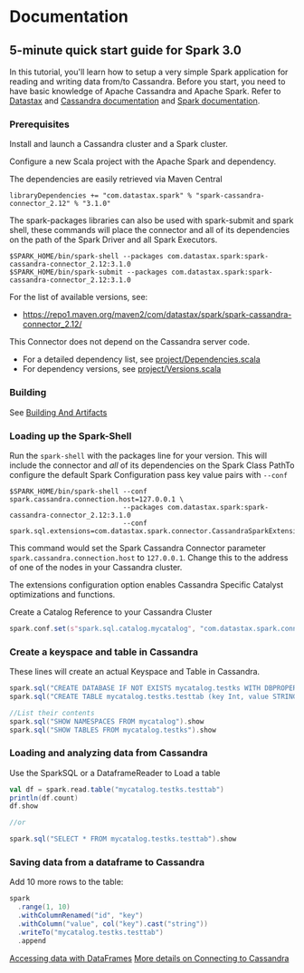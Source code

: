 # Documentation

## 5-minute quick start guide for Spark 3.0

In this tutorial, you'll learn how to setup a very simple Spark application for reading and writing data from/to Cassandra.
Before you start, you need to have basic knowledge of Apache Cassandra and Apache Spark.
Refer to [Datastax](https://docs.datastax.com/en/) and [Cassandra documentation](https://cassandra.apache.org/doc/latest/getting_started/index.html)
and [Spark documentation](https://spark.apache.org/docs/latest/). 

### Prerequisites

Install and launch a Cassandra cluster and a Spark cluster.   

Configure a new Scala project with the Apache Spark and dependency.

The dependencies are easily retrieved via Maven Central 

    libraryDependencies += "com.datastax.spark" % "spark-cassandra-connector_2.12" % "3.1.0"
 
The spark-packages libraries can also be used with spark-submit and spark shell, these
commands will place the connector and all of its dependencies on the path of the
Spark Driver and all Spark Executors.
   
    $SPARK_HOME/bin/spark-shell --packages com.datastax.spark:spark-cassandra-connector_2.12:3.1.0
    $SPARK_HOME/bin/spark-submit --packages com.datastax.spark:spark-cassandra-connector_2.12:3.1.0
   
For the list of available versions, see:
- https://repo1.maven.org/maven2/com/datastax/spark/spark-cassandra-connector_2.12/
 
This Connector does not depend on the Cassandra server code.

 - For a detailed dependency list, see [project/Dependencies.scala](../project/Dependencies.scala)
 - For dependency versions, see [project/Versions.scala](../project/Versions.scala)

### Building
See [Building And Artifacts](12_building_and_artifacts.md)

### Loading up the Spark-Shell

Run the `spark-shell` with the packages line for your version. This will include the connector
and *all* of its dependencies on the Spark Class PathTo configure
the default Spark Configuration pass key value pairs with `--conf`

    $SPARK_HOME/bin/spark-shell --conf spark.cassandra.connection.host=127.0.0.1 \
                                --packages com.datastax.spark:spark-cassandra-connector_2.12:3.1.0
                                --conf spark.sql.extensions=com.datastax.spark.connector.CassandraSparkExtensions

This command would set the Spark Cassandra Connector parameter 
`spark.cassandra.connection.host` to `127.0.0.1`. Change this
to the address of one of the nodes in your Cassandra cluster.

The extensions configuration option enables Cassandra Specific Catalyst
optimizations and functions.
 
Create a Catalog Reference to your Cassandra Cluster

```scala
spark.conf.set(s"spark.sql.catalog.mycatalog", "com.datastax.spark.connector.datasource.CassandraCatalog")
```

### Create a keyspace and table in Cassandra
These lines will create an actual Keyspace and Table in Cassandra.
```scala
spark.sql("CREATE DATABASE IF NOT EXISTS mycatalog.testks WITH DBPROPERTIES (class='SimpleStrategy',replication_factor='1')")
spark.sql("CREATE TABLE mycatalog.testks.testtab (key Int, value STRING) USING cassandra PARTITIONED BY (key)")

//List their contents
spark.sql("SHOW NAMESPACES FROM mycatalog").show
spark.sql("SHOW TABLES FROM mycatalog.testks").show
```

### Loading and analyzing data from Cassandra
Use the SparkSQL or a DataframeReader to Load a table

```scala
val df = spark.read.table("mycatalog.testks.testtab")
println(df.count)
df.show

//or

spark.sql("SELECT * FROM mycatalog.testks.testtab").show
```

### Saving data from a dataframe to Cassandra  
Add 10 more rows to the table:

```scala
spark
  .range(1, 10)
  .withColumnRenamed("id", "key")
  .withColumn("value", col("key").cast("string"))
  .writeTo("mycatalog.testks.testtab")
  .append
```

[Accessing data with DataFrames](14_data_frames.md)
[More details on Connecting to Cassandra](1_connecting.md)


